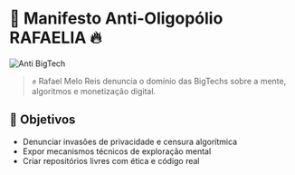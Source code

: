 # 📛 Manifesto Anti-Oligopólio RAFAELIA 🔥

![Anti BigTech](https://raw.githubusercontent.com/Rafaelmeloreisnovo/assets/main/oligopolio.png)

> ✊ Rafael Melo Reis denuncia o domínio das BigTechs sobre a mente, algoritmos e monetização digital.

## 🚨 Objetivos
- Denunciar invasões de privacidade e censura algorítmica
- Expor mecanismos técnicos de exploração mental
- Criar repositórios livres com ética e código real
